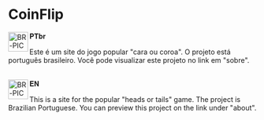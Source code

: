 # CoinFlip

<div>
  <img align="left" alt="BR-PIC" height="40em" width="40" src="https://img.icons8.com/color/256/brazil-circular.png"/>
</div> 𝐏𝐓𝐛𝐫
<p>Este é um site do jogo popular "cara ou coroa". O projeto está português brasileiro. Você pode visualizar este projeto no link em "sobre".</p>

<br>

<div>
  <img align="left" alt="BR-PIC" height="40em" width="40" src="https://img.icons8.com/color/256/usa-circular.png"/>
</div> 𝐄𝐍
<p>This is a site for the popular "heads or tails" game. The project is Brazilian Portuguese. You can preview this project on the link under "about".</p>
